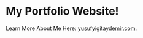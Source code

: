 # My Portfolio Website!

Learn More About Me Here: [yusufyigitaydemir.com](https://www.yusufyigitaydemir.com/).
